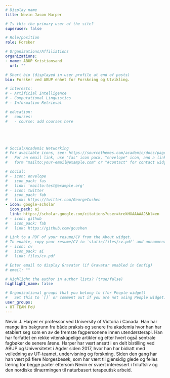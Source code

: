 ```yaml
---
# Display name
title: Nevin Jason Harper

# Is this the primary user of the site?
superuser: false

# Role/position
role: Forsker

# Organizations/Affiliations
organizations:
- name: ABUP Kristiansand
  url: ""

# Short bio (displayed in user profile at end of posts)
bio: Forsker ved ABUP enhet for Forskning og Utvikling.

# interests:
# - Artificial Intelligence
# - Computational Linguistics
# - Information Retrieval

# education:
#   courses:
#   - course: add courses here





# Social/Academic Networking
# For available icons, see: https://sourcethemes.com/academic/docs/page-builder/#icons
#   For an email link, use "fas" icon pack, "envelope" icon, and a link in the
#   form "mailto:your-email@example.com" or "#contact" for contact widget.

# social:
# - icon: envelope
#   icon_pack: fas
#   link: 'mailto:test@example.org'
# - icon: twitter
#   icon_pack: fab
#   link: https://twitter.com/GeorgeCushen
- icon: google-scholar
  icon_pack: ai
  link: https://scholar.google.com/citations?user=krekHXAAAAAJ&hl=en
# - icon: github
#   icon_pack: fab
#   link: https://github.com/gcushen

# Link to a PDF of your resume/CV from the About widget.
# To enable, copy your resume/CV to `static/files/cv.pdf` and uncomment the lines below.
# - icon: cv
#   icon_pack: ai
#   link: files/cv.pdf

# Enter email to display Gravatar (if Gravatar enabled in Config)
# email: ""

# Highlight the author in author lists? (true/false)
highlight_name: false

# Organizational groups that you belong to (for People widget)
#   Set this to `[]` or comment out if you are not using People widget.
user_groups:
- UT TEAM FoU
---
```


Nevin J. Harper er professor ved University of Victoria i Canada. Han har mange års bakgrunn fra både praksis og senere fra akademia hvor han har etablert seg som en av de fremste fagpersonene innen utendørsterapi. Han har forfattet en rekke vitenskapelige artikler og etter hvert også sentrale fagbøker de senere årene. Harper har vært ansatt i en delt bistilling ved ABUP og Universitetet i Agder siden 2017, hvor han har bidratt med veiledning av UT-teamet, undervisning og forskning. Siden den gang har han vært på flere Norgesbesøk, som har vært til gjensidig glede og felles læring for begge parter ettersom Nevin er svært interessert i friluftsliv og den nordiske tilnærmingen til naturbasert terapeutisk arbeid.